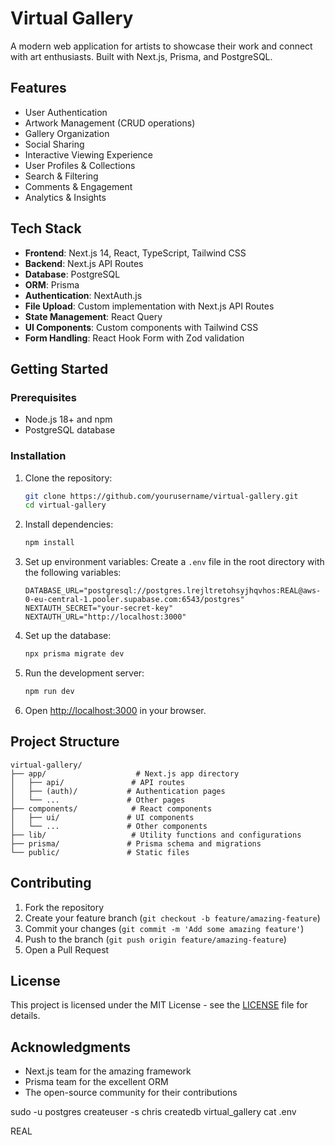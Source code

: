# Virtual Gallery

A modern web application for artists to showcase their work and connect with art enthusiasts. Built with Next.js, Prisma, and PostgreSQL.

## Features

- User Authentication
- Artwork Management (CRUD operations)
- Gallery Organization
- Social Sharing
- Interactive Viewing Experience
- User Profiles & Collections
- Search & Filtering
- Comments & Engagement
- Analytics & Insights

## Tech Stack

- **Frontend**: Next.js 14, React, TypeScript, Tailwind CSS
- **Backend**: Next.js API Routes
- **Database**: PostgreSQL
- **ORM**: Prisma
- **Authentication**: NextAuth.js
- **File Upload**: Custom implementation with Next.js API Routes
- **State Management**: React Query
- **UI Components**: Custom components with Tailwind CSS
- **Form Handling**: React Hook Form with Zod validation

## Getting Started

### Prerequisites

- Node.js 18+ and npm
- PostgreSQL database

### Installation

1. Clone the repository:
   ```bash
   git clone https://github.com/yourusername/virtual-gallery.git
   cd virtual-gallery
   ```

2. Install dependencies:
   ```bash
   npm install
   ```

3. Set up environment variables:
   Create a `.env` file in the root directory with the following variables:
   ```
   DATABASE_URL="postgresql://postgres.lrejltretohsyjhqvhos:REAL@aws-0-eu-central-1.pooler.supabase.com:6543/postgres"
   NEXTAUTH_SECRET="your-secret-key"
   NEXTAUTH_URL="http://localhost:3000"
   ```

4. Set up the database:
   ```bash
   npx prisma migrate dev
   ```

5. Run the development server:
   ```bash
   npm run dev
   ```

6. Open [http://localhost:3000](http://localhost:3000) in your browser.

## Project Structure

```
virtual-gallery/
├── app/                    # Next.js app directory
│   ├── api/               # API routes
│   ├── (auth)/           # Authentication pages
│   └── ...               # Other pages
├── components/            # React components
│   ├── ui/               # UI components
│   └── ...               # Other components
├── lib/                   # Utility functions and configurations
├── prisma/               # Prisma schema and migrations
└── public/               # Static files
```

## Contributing

1. Fork the repository
2. Create your feature branch (`git checkout -b feature/amazing-feature`)
3. Commit your changes (`git commit -m 'Add some amazing feature'`)
4. Push to the branch (`git push origin feature/amazing-feature`)
5. Open a Pull Request

## License

This project is licensed under the MIT License - see the [LICENSE](LICENSE) file for details.

## Acknowledgments

- Next.js team for the amazing framework
- Prisma team for the excellent ORM
- The open-source community for their contributions


<!-- cml -->
sudo -u postgres createuser -s chris
createdb virtual_gallery
cat .env

REAL